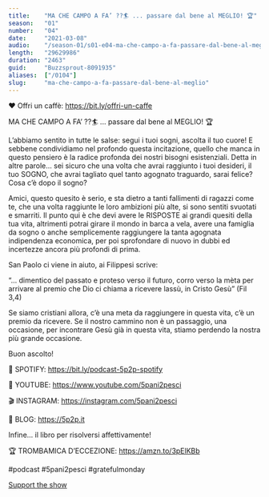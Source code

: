 ```yaml
---
title:    "MA CHE CAMPO A FA’ ??🏄 ... passare dal bene al MEGLIO! 🏆"
season:   "01"
number:   "04"
date:     "2021-03-08"
audio:    "/season-01/s01-e04-ma-che-campo-a-fa-passare-dal-bene-al-meglio.mp3"
length:   "29629986"
duration: "2463"
guid:     "Buzzsprout-8091935"
aliases:  ["/0104"]
slug:     "ma-che-campo-a-fa-passare-dal-bene-al-meglio"
---
```

❤️ Offri un caffè: https://bit.ly/offri-un-caffe

MA CHE CAMPO A FA’ ??🏄 ... passare dal bene al MEGLIO! 🏆

L’abbiamo sentito in tutte le salse: segui i tuoi sogni, ascolta il tuo cuore! E sebbene condividiamo nel profondo questa incitazione, quello che manca in questo pensiero è la radice profonda dei nostri bisogni esistenziali. Detta in altre parole... sei sicuro che una volta che avrai raggiunto i tuoi desideri, il tuo SOGNO, che avrai tagliato quel tanto agognato traguardo, sarai felice? Cosa c’è dopo il sogno?

Amici, questo quesito è serio, e sta dietro a tanti fallimenti di ragazzi come te, che una volta raggiunte le loro ambizioni più alte, si sono sentiti svuotati e smarriti. Il punto qui è che devi avere le RISPOSTE ai grandi quesiti della tua vita, altrimenti potrai girare il mondo in barca a vela, avere una famiglia da sogno o anche semplicemente raggiungere la tanta agognata indipendenza economica, per poi sprofondare di nuovo in dubbi ed incertezze ancora più profondi di prima.

San Paolo ci viene in aiuto, ai Filippesi scrive:

“... dimentico del passato e proteso verso il futuro, corro verso la mèta per arrivare al premio che Dio ci chiama a ricevere lassù, in Cristo Gesù” (Fil 3,4)

Se siamo cristiani allora, c’è una meta da raggiungere in questa vita, c’è un premio da ricevere. Se il nostro cammino non è un passaggio, una occasione, per incontrare Gesù già in questa vita, stiamo perdendo la nostra più grande occasione.

Buon ascolto!

👾 SPOTIFY: https://bit.ly/podcast-5p2p-spotify

🔴 YOUTUBE: https://www.youtube.com/5pani2pesci

🎬 INSTAGRAM: https://instagram.com/5pani2pesci

🦄 BLOG: https://5p2p.it

Infine... il libro per risolversi affettivamente!

🏆 TROMBAMICA D’ECCEZIONE: https://amzn.to/3pElKBb

#podcast #5pani2pesci #gratefulmonday

[Support the show](https://bit.ly/offri-un-caffe)
                